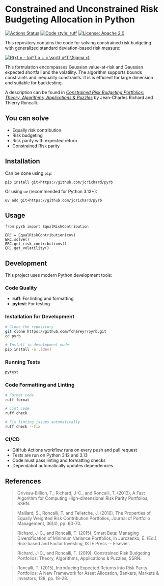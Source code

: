 Constrained and Unconstrained Risk Budgeting Allocation in Python
================

[![Actions Status](https://github.com/fchareyr/pyrb/workflows/CI/badge.svg)](https://github.com/fchareyr/pyrb/actions)
[![Code style: ruff](https://img.shields.io/endpoint?url=https://raw.githubusercontent.com/astral-sh/ruff/main/assets/badge/v2.json)](https://github.com/astral-sh/ruff)
[![License: Apache 2.0](https://img.shields.io/badge/License-Apache%202.0-blue.svg)](https://opensource.org/licenses/Apache-2.0)


This repository contains the code for solving constrained risk budgeting
with generalized standard deviation-based risk measure:

<a href="https://www.codecogs.com/eqnedit.php?latex=R(x)&space;=&space;-&space;\pi^T&space;x&space;&plus;&space;c&space;\sqrt{&space;x^T&space;\Sigma&space;x}" target="_blank"><img src="https://latex.codecogs.com/gif.latex?R(x)&space;=&space;-&space;\pi^T&space;x&space;&plus;&space;c&space;\sqrt{&space;x^T&space;\Sigma&space;x}" title="R(x) = - \pi^T x + c \sqrt{ x^T \Sigma x}" /></a>


This formulation encompasses Gaussian value-at-risk and Gaussian expected shortfall and the volatility. The algorithm supports bounds constraints and inequality constraints. It is is efficient for large dimension and suitable for backtesting. 

A description can be found in [*Constrained Risk Budgeting Portfolios: Theory, Algorithms, Applications & Puzzles*](https://papers.ssrn.com/sol3/papers.cfm?abstract_id=3331184)
by Jean-Charles Richard and Thierry Roncalli.

You can solve
------------------

- Equally risk contribution
- Risk budgeting
- Risk parity with expected return
- Constrained Risk parity

Installation
------------------
 Can be done using ``pip``: 

    pip install git+https://github.com/jcrichard/pyrb

 Or using ``uv`` (recommended for Python 3.12+):

    uv add git+https://github.com/jcrichard/pyrb


Usage
------------------

    from pyrb import EqualRiskContribution

    ERC = EqualRiskContribution(cov)
    ERC.solve()
    ERC.get_risk_contributions()
    ERC.get_volatility()


Development
------------------

This project uses modern Python development tools:

### Code Quality
- **ruff**: For linting and formatting
- **pytest**: For testing

### Installation for Development
```bash
# Clone the repository
git clone https://github.com/fchareyr/pyrb.git
cd pyrb

# Install in development mode
pip install -e .[dev]
```

### Running Tests
```bash
pytest
```

### Code Formatting and Linting
```bash
# Format code
ruff format

# Lint code
ruff check

# Fix linting issues automatically
ruff check --fix
```

### CI/CD
- GitHub Actions workflow runs on every push and pull request
- Tests are run on Python 3.12 and 3.13
- Code must pass linting and formatting checks
- Dependabot automatically updates dependencies


References
------------------

>Griveau-Billion, T., Richard, J-C., and Roncalli, T. (2013), A Fast Algorithm for Computing High-dimensional Risk Parity Portfolios, SSRN.

>Maillard, S., Roncalli, T. and
    Teiletche, J. (2010), The Properties of Equally Weighted Risk Contribution Portfolios,
    Journal of Portfolio Management, 36(4), pp. 60-70.
    
>Richard, J-C., and Roncalli, T. (2015), Smart
    Beta: Managing Diversification of Minimum Variance Portfolios, in Jurczenko, E. (Ed.),
    Risk-based and Factor Investing, ISTE Press -- Elsevier.
    
>Richard, J-C., and Roncalli, T. (2019), Constrained Risk Budgeting Portfolios: Theory, Algorithms, Applications & Puzzles, SSRN.
    
>Roncalli, T. (2015), Introducing Expected Returns into Risk Parity Portfolios: A New Framework for Asset Allocation,
    Bankers, Markets & Investors, 138, pp. 18-28.
 
